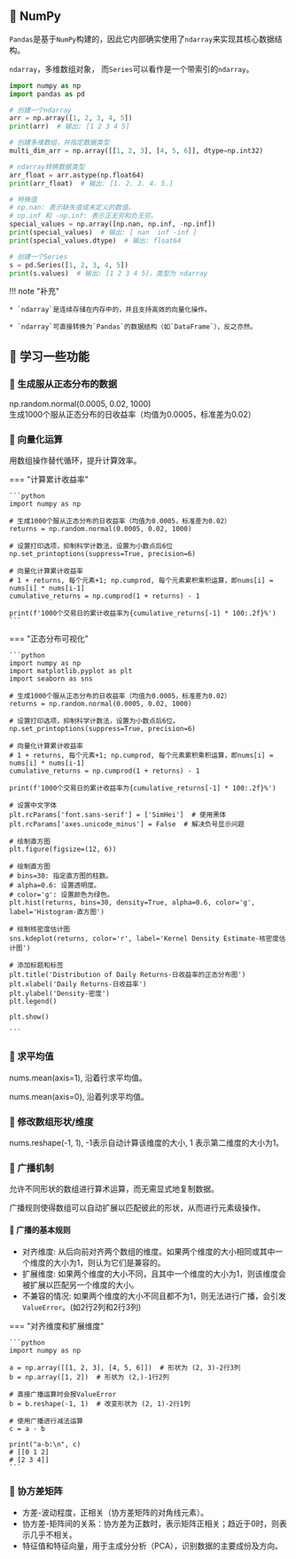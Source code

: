 ## 📌 NumPy

`Pandas`是基于`NumPy`构建的，因此它内部确实使用了`ndarray`来实现其核心数据结构。

`ndarray`，多维数组对象， 而`Series`可以看作是一个带索引的`ndarray`。

```python
import numpy as np
import pandas as pd

# 创建一个ndarray
arr = np.array([1, 2, 3, 4, 5])
print(arr)  # 输出: [1 2 3 4 5]

# 创建多维数组，并指定数据类型
multi_dim_arr = np.array([[1, 2, 3], [4, 5, 6]], dtype=np.int32)

# ndarray转换数据类型
arr_float = arr.astype(np.float64)
print(arr_float)  # 输出: [1. 2. 3. 4. 5.]

# 特殊值
# np.nan: 表示缺失值或未定义的数值。
# np.inf 和 -np.inf: 表示正无穷和负无穷。
special_values = np.array([np.nan, np.inf, -np.inf])
print(special_values)  # 输出: [ nan  inf -inf ]
print(special_values.dtype)  # 输出: float64

# 创建一个Series
s = pd.Series([1, 2, 3, 4, 5])
print(s.values)  # 输出: [1 2 3 4 5]，类型为 ndarray

```

!!! note "补充"

    * `ndarray`是连续存储在内存中的，并且支持高效的向量化操作。

    * `ndarray`可直接转换为`Pandas`的数据结构（如`DataFrame`），反之亦然。

## 📌 学习一些功能

### 🚁 生成服从正态分布的数据

np.random.normal(0.0005, 0.02, 1000)  
生成1000个服从正态分布的日收益率（均值为0.0005，标准差为0.02）

### 🚁 向量化运算

用数组操作替代循环，提升计算效率。

=== "计算累计收益率"

    ```python
    import numpy as np
    
    # 生成1000个服从正态分布的日收益率（均值为0.0005，标准差为0.02）
    returns = np.random.normal(0.0005, 0.02, 1000)
    
    # 设置打印选项，抑制科学计数法，设置为小数点后6位
    np.set_printoptions(suppress=True, precision=6)
    
    # 向量化计算累计收益率
    # 1 + returns, 每个元素+1; np.cumprod, 每个元素累积乘积运算，即nums[i] = nums[i] * nums[i-1]
    cumulative_returns = np.cumprod(1 + returns) - 1
    
    print(f'1000个交易日的累计收益率为{cumulative_returns[-1] * 100:.2f}%')
    ```

=== "正态分布可视化"

    ```python
    import numpy as np
    import matplotlib.pyplot as plt
    import seaborn as sns
    
    # 生成1000个服从正态分布的日收益率（均值为0.0005，标准差为0.02）
    returns = np.random.normal(0.0005, 0.02, 1000)
    
    # 设置打印选项，抑制科学计数法，设置为小数点后6位。
    np.set_printoptions(suppress=True, precision=6)
    
    # 向量化计算累计收益率
    # 1 + returns, 每个元素+1; np.cumprod, 每个元素累积乘积运算，即nums[i] = nums[i] * nums[i-1]
    cumulative_returns = np.cumprod(1 + returns) - 1
    
    print(f'1000个交易日的累计收益率为{cumulative_returns[-1] * 100:.2f}%')
    
    # 设置中文字体
    plt.rcParams['font.sans-serif'] = ['SimHei']  # 使用黑体
    plt.rcParams['axes.unicode_minus'] = False  # 解决负号显示问题
    
    # 绘制直方图
    plt.figure(figsize=(12, 6))
    
    # 绘制直方图
    # bins=30: 指定直方图的柱数。
    # alpha=0.6: 设置透明度。
    # color='g': 设置颜色为绿色。
    plt.hist(returns, bins=30, density=True, alpha=0.6, color='g', label='Histogram-直方图')
    
    # 绘制核密度估计图
    sns.kdeplot(returns, color='r', label='Kernel Density Estimate-核密度估计图')
    
    # 添加标题和标签
    plt.title('Distribution of Daily Returns-日收益率的正态分布图')
    plt.xlabel('Daily Returns-日收益率')
    plt.ylabel('Density-密度')
    plt.legend()
    
    plt.show()
    
    ```

### 🚁 求平均值

nums.mean(axis=1), 沿着行求平均值。

nums.mean(axis=0), 沿着列求平均值。

### 🚁 修改数组形状/维度

nums.reshape(-1, 1), -1表示自动计算该维度的大小, 1 表示第二维度的大小为1。

### 🚁 广播机制

允许不同形状的数组进行算术运算，而无需显式地复制数据。

广播规则使得数组可以自动扩展以匹配彼此的形状，从而进行元素级操作。

#### 🔧 广播的基本规则

* 对齐维度: 从后向前对齐两个数组的维度。如果两个维度的大小相同或其中一个维度的大小为1，则认为它们是兼容的。
* 扩展维度: 如果两个维度的大小不同，且其中一个维度的大小为1，则该维度会被扩展以匹配另一个维度的大小。
* 不兼容的情况: 如果两个维度的大小不同且都不为1，则无法进行广播，会引发`ValueError`。(如2行2列和2行3列)

=== "对齐维度和扩展维度"

    ```python
    import numpy as np
    
    a = np.array([[1, 2, 3], [4, 5, 6]])  # 形状为 (2, 3)-2行3列
    b = np.array([1, 2])  # 形状为 (2,)-1行2列
    
    # 直接广播运算时会报ValueError
    b = b.reshape(-1, 1)  # 改变形状为 (2, 1)-2行1列
    
    # 使用广播进行减法运算
    c = a - b
    
    print("a-b:\n", c)
    # [[0 1 2]
    # [2 3 4]]
    ```


### 🚁 协方差矩阵

* 方差-波动程度，正相关（协方差矩阵的对角线元素）。
* 协方差-矩阵间的关系：协方差为正数时，表示矩阵正相关；趋近于0时，则表示几乎不相关。
* 特征值和特征向量，用于主成分分析（PCA），识别数据的主要成份及方向。